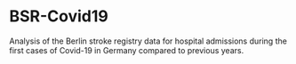 # BSR-Covid19
Analysis of the Berlin stroke registry data for hospital admissions during the first cases of Covid-19 in Germany compared to previous years.
